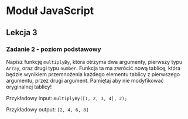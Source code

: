 # Moduł JavaScript
## Lekcja 3
### Zadanie 2 - poziom podstawowy 
Napisz funkcję `multiplyBy`, która otrzyma dwa argumenty, pierwszy typu `Array`, oraz drugi typu `number`. Funkcja ta ma zwrócić nową tablicę, która będzie wynikiem przemnożenia każdego elementu tablicy z pierwszego argumentu, przez drugi argument. Pamiętaj aby nie modyfikować oryginalnej tablicy!

Przykładowy input:
`multiplyBy([1, 2, 3, 4], 2);`

Przykładowy output:
`[2, 4, 6, 8]`
